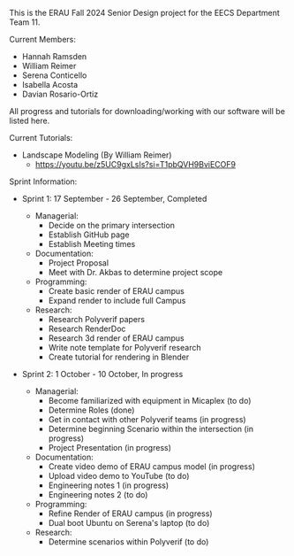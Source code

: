 This is the ERAU Fall 2024 Senior Design project for the EECS Department Team 11. 

Current Members:
- Hannah Ramsden
- William Reimer
- Serena Conticello
- Isabella Acosta
- Davian Rosario-Ortiz

All progress and tutorials for downloading/working with our software will be listed here.

Current Tutorials:
- Landscape Modeling (By William Reimer)
  - https://youtu.be/z5UC9gxLsIs?si=T1pbQVH9BviECOF9

Sprint Information:
- Sprint 1: 17 September - 26 September, Completed
  - Managerial:
    - Decide on the primary intersection
    - Establish GitHub page
    - Establish Meeting times
  - Documentation:
    - Project Proposal
    - Meet with Dr. Akbas to determine project scope
  - Programming:
    - Create basic render of ERAU campus
    - Expand render to include full Campus
  - Research:
    - Research Polyverif papers
    - Research RenderDoc
    - Research 3d render of ERAU campus
    - Write note template for Polyverif research
    - Create tutorial for rendering in Blender
   
- Sprint 2: 1 October - 10 October, In progress
  - Managerial:
    - Become familiarized with equipment in Micaplex (to do)
    - Determine Roles (done)
    - Get in contact with other Polyverif teams (in progress)
    - Determine beginning Scenario within the intersection (in progress)
    - Project Presentation (in progress)
  - Documentation:
    - Create video demo of ERAU campus model (in progress)
    - Upload video demo to YouTube (to do) 
    - Engineering notes 1 (in progress)
    - Engineering notes 2 (to do)
  - Programming:
    - Refine Render of ERAU campus (in progress)
    - Dual boot Ubuntu on Serena's laptop (to do)
  - Research:
    - Determine scenarios within Polyverif (to do)
  
